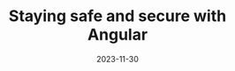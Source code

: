 ---
slug: staying-safe-with-angular
tag: Security
title: Staying safe and secure with Angular
description: We love Angular because it’s a best-in-class web framework with top-notch features and capabilities. But did you know Angular also keeps your application safe and secure from web vulnerabilities? Security breaches can impact businesses financially and their reputation, so ensuring we’re following best security practices is essential. The Open Web Application Security Project (OWASP) guides us by identifying the most common and impactful web vulnerabilities.
date: '2023-11-30'
authors: 
    - name: Alisa Duncan
      biography: Alisa is a Developer Advocate at Google on the Angular team. She is passionate about helping others learn and improve their lives through technology. She is also a co-organizer of GDG New Orleans and Angular New Orleans.
      image: photo/authors/alisa-duncan.webp
      link: https://alisaduncan.dev
location: 
    name: "Spaces Laurentina - Viale Luca Gaurico 91/93"
    mapsLink: https://maps.app.goo.gl/DHtZNNd8r8DNdmjN8
image: /photo/workshop-staying-safe-20231130.webp
link: /workshops/staying-safe-with-angular
ticket: https://ti.to/ngrome-events/staying-safe-angular-with-alisa-duncan
col: 1
---